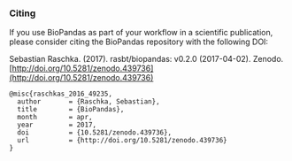### Citing

If you use BioPandas as part of your workflow in a scientific publication, please consider citing the BioPandas repository with the following DOI:

Sebastian Raschka. (2017). rasbt/biopandas: v0.2.0 (2017-04-02). Zenodo. [http://doi.org/10.5281/zenodo.439736](http://doi.org/10.5281/zenodo.439736)


    @misc{raschkas_2016_49235,
      author       = {Raschka, Sebastian},
      title        = {BioPandas},
      month        = apr,
      year         = 2017,
      doi          = {10.5281/zenodo.439736},
      url          = {http://doi.org/10.5281/zenodo.439736}
    }